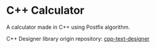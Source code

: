 C++ Calculator
==============
A calculator made in C++ using Postfix algorithm.

C++ Designer library origin repository: [cpp-text-designer](https://github.com/korelkashri/cpp-text-designer)